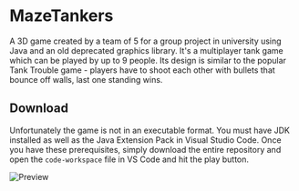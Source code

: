 # MazeTankers
A 3D game created by a team of 5 for a group project in university using Java and an old deprecated graphics library. It's a multiplayer tank game which can be played by up to 9 people. Its design is similar to the popular Tank Trouble game - players have to shoot each other with bullets that bounce off walls, last one standing wins.

## Download
Unfortunately the game is not in an executable format. You must have JDK installed as well as the Java Extension Pack in Visual Studio Code. Once you have these prerequisites, simply download the entire repository and open the `code-workspace` file in VS Code and hit the play button.

![Preview](https://github.com/for-loop9/maze-tankers/image.jpg?raw=true)

